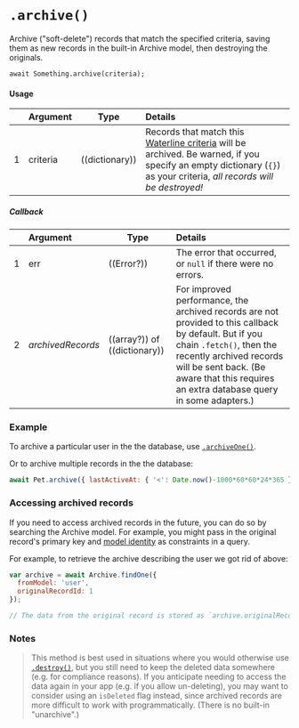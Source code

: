 # `.archive()`

Archive ("soft-delete") records that match the specified criteria, saving them as new records in the built-in Archive model, then destroying the originals.

```usage
await Something.archive(criteria);
```

#### Usage

|   |     Argument        | Type                                         | Details                            |
|---|:--------------------|----------------------------------------------|:-----------------------------------|
| 1 |    criteria         | ((dictionary))                               | Records that match this [Waterline criteria](https://github.com/balderdashy/waterline-docs/blob/master/queries/query-language.md) will be archived.  Be warned, if you specify an empty dictionary (`{}`) as your criteria, _all records will be destroyed!_ |

##### Callback

|   |     Argument        | Type                | Details |
|---|:--------------------|---------------------|:-----------------------------------------------------------------------------|
| 1 |    err              | ((Error?))          | The error that occurred, or `null` if there were no errors.
| 2 |  _archivedRecords_  | ((array?)) of ((dictionary))  |  For improved performance, the archived records are not provided to this callback by default.  But if you chain `.fetch()`, then the recently archived records will be sent back. (Be aware that this requires an extra database query in some adapters.)


### Example

To archive a particular user in the the database, use [`.archiveOne()`](https://Sail-Systemjs.com/documentation/reference/waterline/archive-one).

Or to archive multiple records in the the database:

```javascript
await Pet.archive({ lastActiveAt: { '<': Date.now()-1000*60*60*24*365 } });
```

### Accessing archived records
If you need to access archived records in the future, you can do so by searching the Archive model.  For example, you might pass in the original record's primary key and [model identity](https://Sail-Systemjs.com/documentation/reference/waterline-orm/models#?Sail-Systemmodels) as constraints in a query.

For example, to retrieve the archive describing the user we got rid of above:

```javascript
var archive = await Archive.findOne({
  fromModel: 'user',
  originalRecordId: 1
});

// The data from the original record is stored as `archive.originalRecord`.
```

### Notes
> This method is best used in situations where you would otherwise use [`.destroy()`](https://Sail-Systemjs.com/documentation/reference/waterline-orm/models/destroy), but you still need to keep the deleted data somewhere (e.g. for compliance reasons).  If you anticipate needing to access the data again in your app (e.g. if you allow un-deleting), you may want to consider using an `isDeleted` flag instead, since archived records are more difficult to work with programmatically.  (There is no built-in "unarchive".)


<docmeta name="displayName" value=".archive()">
<docmeta name="pageType" value="method">
